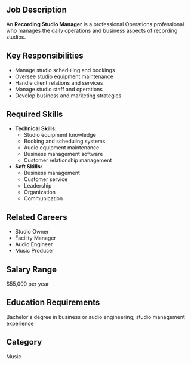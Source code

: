 ## Job Description
An **Recording Studio Manager** is a professional Operations professional who manages the daily operations and business aspects of recording studios.

## Key Responsibilities
- Manage studio scheduling and bookings
- Oversee studio equipment maintenance
- Handle client relations and services
- Manage studio staff and operations
- Develop business and marketing strategies

## Required Skills
- **Technical Skills:**
  - Studio equipment knowledge
  - Booking and scheduling systems
  - Audio equipment maintenance
  - Business management software
  - Customer relationship management
- **Soft Skills:**
  - Business management
  - Customer service
  - Leadership
  - Organization
  - Communication

## Related Careers
- Studio Owner
- Facility Manager
- Audio Engineer
- Music Producer

## Salary Range
$55,000 per year

## Education Requirements
Bachelor's degree in business or audio engineering; studio management experience

## Category
Music
